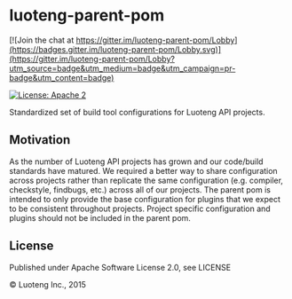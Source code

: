 luoteng-parent-pom
==============

[![Join the chat at https://gitter.im/luoteng-parent-pom/Lobby](https://badges.gitter.im/luoteng-parent-pom/Lobby.svg)](https://gitter.im/luoteng-parent-pom/Lobby?utm_source=badge&utm_medium=badge&utm_campaign=pr-badge&utm_content=badge)

<a href="https://raw.githubusercontent.com/suetming/luoteng-parent-pom/master/LICENSE">
    <img src="https://img.shields.io/hexpm/l/plug.svg"
         alt="License: Apache 2">
</a>

Standardized set of build tool configurations for Luoteng API projects.

Motivation
-----

As the number of Luoteng API projects has grown and our code/build standards have matured.  We required a better way to share configuration across projects rather than replicate the same configuration (e.g. compiler, checkstyle, findbugs, etc.) across all of our projects.  The parent pom is intended to only provide the base configuration for plugins that we expect to be consistent throughout projects. Project specific configuration and plugins should not be included in the parent pom.

License
-------

Published under Apache Software License 2.0, see LICENSE

&copy; Luoteng Inc., 2015